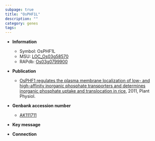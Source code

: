 ```yaml
---
subpage: true
title: "OsPHF1L"
description: ""
category: genes
tags: 
---
```


* **Information**  
    + Symbol: OsPHF1L  
    + MSU: [LOC_Os03g58570](http://rice.plantbiology.msu.edu/cgi-bin/ORF_infopage.cgi?orf=LOC_Os03g58570)  
    + RAPdb: [Os03g0799900](http://rapdb.dna.affrc.go.jp/viewer/gbrowse_details/irgsp1?name=Os03g0799900)  

* **Publication**  
    + [OsPHF1 regulates the plasma membrane localization of low- and high-affinity inorganic phosphate transporters and determines inorganic phosphate uptake and translocation in rice](http://www.ncbi.nlm.nih.gov/pubmed?term=OsPHF1+regulates+the+plasma+membrane+localization+of+low-+and+high-affinity+inorganic+phosphate+transporters+and+determines+inorganic+phosphate+uptake+and+translocation+in+rice%5BTitle%5D), 2011, Plant Physiol.

* **Genbank accession number**  
    + [AK111711](http://www.ncbi.nlm.nih.gov/nuccore/AK111711)

* **Key message**  

* **Connection**  



